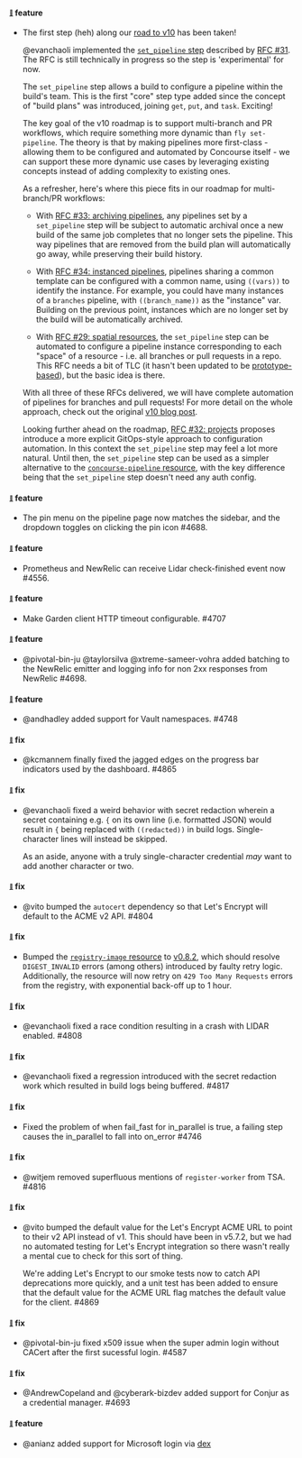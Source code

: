 #### <sub><sup><a name="4708" href="#4708">:link:</a></sup></sub> feature

* The first step (heh) along our [road to v10](https://blog.concourse-ci.org/core-roadmap-towards-v10/) has been taken!

  @evanchaoli implemented the [`set_pipeline` step](https://concourse-ci.org/set-pipeline-step.html) described by [RFC #31](https://github.com/concourse/rfcs/pull/31). The RFC is still technically in progress so the step is 'experimental' for now.

  The `set_pipeline` step allows a build to configure a pipeline within the build's team. This is the first "core" step type added since the concept of "build plans" was introduced, joining `get`, `put`, and `task`. Exciting!

  The key goal of the v10 roadmap is to support multi-branch and PR workflows, which require something more dynamic than `fly set-pipeline`. The theory is that by making pipelines more first-class - allowing them to be configured and automated by Concourse itself - we can support these more dynamic use cases by leveraging existing concepts instead of adding complexity to existing ones.

  As a refresher, here's where this piece fits in our roadmap for multi-branch/PR workflows:

  * With [RFC #33: archiving pipelines](https://github.com/concourse/rfcs/pull/33), any pipelines set by a `set_pipeline` step will be subject to automatic archival once a new build of the same job completes that no longer sets the pipeline. This way pipelines that are removed from the build plan will automatically go away, while preserving their build history.

  * With [RFC #34: instanced pipelines](https://github.com/concourse/rfcs/pull/34), pipelines sharing a common template can be configured with a common name, using `((vars))` to identify the instance. For example, you could have many instances of a `branches` pipeline, with `((branch_name))` as the "instance" var. Building on the previous point, instances which are no longer set by the build will be automatically archived.
  
  * With [RFC #29: spatial resources](https://github.com/concourse/rfcs/pull/29), the `set_pipeline` step can be automated to configure a pipeline instance corresponding to each "space" of a resource - i.e. all branches or pull requests in a repo. This RFC needs a bit of TLC (it hasn't been updated to be [prototype-based](https://blog.concourse-ci.org/reinventing-resource-types/)), but the basic idea is there.
  
  With all three of these RFCs delivered, we will have complete automation of pipelines for branches and pull requests! For more detail on the whole approach, check out the original [v10 blog post](https://blog.concourse-ci.org/core-roadmap-towards-v10/).
  
  Looking further ahead on the roadmap, [RFC #32: projects](https://github.com/concourse/rfcs/pull/32) proposes introduce a more explicit GitOps-style approach to configuration automation. In this context the `set_pipeline` step may feel a lot more natural. Until then, the `set_pipeline` step can be used as a simpler alternative to the [`concourse-pipeline` resource](https://github.com/concourse/concourse-pipeline-resource), with the key difference being that the `set_pipeline` step doesn't need any auth config.

#### <sub><sup><a name="4688" href="#4688">:link:</a></sup></sub> feature

* The pin menu on the pipeline page now matches the sidebar, and the dropdown toggles on clicking the pin icon #4688.

#### <sub><sup><a name="4556" href="#4556">:link:</a></sup></sub> feature

* Prometheus and NewRelic can receive Lidar check-finished event now #4556.

#### <sub><sup><a name="4707" href="#4707">:link:</a></sup></sub> feature

* Make Garden client HTTP timeout configurable. #4707

#### <sub><sup><a name="4698" href="#4698">:link:</a></sup></sub> feature

* @pivotal-bin-ju @taylorsilva @xtreme-sameer-vohra added batching to the NewRelic emitter and logging info for non 2xx responses from NewRelic #4698.

#### <sub><sup><a name="4748" href="#4748">:link:</a></sup></sub> feature

* @andhadley added support for Vault namespaces. #4748

#### <sub><sup><a name="4865" href="#4865">:link:</a></sup></sub> fix

* @kcmannem finally fixed the jagged edges on the progress bar indicators used by the dashboard. #4865

#### <sub><sup><a name="4749" href="#4749">:link:</a></sup></sub> fix

* @evanchaoli fixed a weird behavior with secret redaction wherein a secret containing e.g. `{` on its own line (i.e. formatted JSON) would result in `{` being replaced with `((redacted))` in build logs. Single-character lines will instead be skipped.

  As an aside, anyone with a truly single-character credential *may* want to add another character or two.

#### <sub><sup><a name="4804" href="#4804">:link:</a></sup></sub> fix

* @vito bumped the `autocert` dependency so that Let's Encrypt will default to the ACME v2 API. #4804

#### <sub><sup><a name="registry-image-0.8.2" href="#registry-image-0.8.2">:link:</a></sup></sub> fix

* Bumped the [`registry-image` resource](https://github.com/concourse/registry-image-resource) to [v0.8.2](https://github.com/concourse/registry-image-resource/releases/tag/v0.8.2), which should resolve `DIGEST_INVALID` errors (among others) introduced by faulty retry logic. Additionally, the resource will now retry on `429 Too Many Requests` errors from the registry, with exponential back-off up to 1 hour.

#### <sub><sup><a name="4808" href="#4808">:link:</a></sup></sub> fix

* @evanchaoli fixed a race condition resulting in a crash with LIDAR enabled. #4808

#### <sub><sup><a name="4817" href="#4817">:link:</a></sup></sub> fix

* @evanchaoli fixed a regression introduced with the secret redaction work which resulted in build logs being buffered. #4817

#### <sub><sup><a name="4746" href="#4746">:link:</a></sup></sub> fix

* Fixed the problem of when fail_fast for in_parallel is true, a failing step causes the in_parallel to fall into on_error #4746

#### <sub><sup><a name="4816" href="#4816">:link:</a></sup></sub> fix

* @witjem removed superfluous mentions of `register-worker` from TSA. #4816

#### <sub><sup><a name="4869" href="#4869">:link:</a></sup></sub> fix

* @vito bumped the default value for the Let's Encrypt ACME URL to point to their v2 API instead of v1. This should have been in v5.7.2, but we had no automated testing for Let's Encrypt integration so there wasn't really a mental cue to check for this sort of thing.

  We're adding Let's Encrypt to our smoke tests now to catch API deprecations more quickly, and a unit test has been added to ensure that the default value for the ACME URL flag matches the default value for the client. #4869

#### <sub><sup><a name="4587" href="#4587">:link:</a></sup></sub> fix

* @pivotal-bin-ju fixed x509 issue when the super admin login without CACert after the first sucessful login. #4587

#### <sub><sup><a name="4693" href="#4693">:link:</a></sup></sub> fix

* @AndrewCopeland and @cyberark-bizdev added support for Conjur as a credential manager. #4693

#### <sub><sup><a name="4684" href="4684">:link:</a></sup></sub> feature

* @anianz added support for Microsoft login via [dex](https://github.com/dexidp/dex/blob/master/Documentation/connectors/microsoft.md)